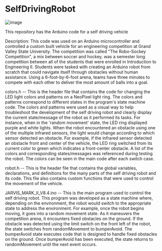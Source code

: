 # SelfDrivingRobot

![image](https://user-images.githubusercontent.com/82463730/190473213-1b96ca2b-a9f1-46be-86f1-b259914040eb.png)


This repository has the Arduino code for a self driving vehicle

Description:
  This code was used on an Arduino microcontroller and controlled a custom built vehicle for an engineering competition at Grand Valley State University. The           competition was called "The Robo-Sockey Competition", a mix between soccer and hockey, was a semester long competition between all of the students that were enrolled in Introduction to Engineering II. Students were tasked with creating an Arduino robot from scratch that could navigate itself through obstacles without human assistance. Using a 6-foot-by-6-foot arena, teams have three minutes to compete with each other to deliver the most amount of balls into a goal. 
  
colors.h -- This is the header file that contains the code for changing the LED light colors and patterns on a NeoPixel light ring. The colors and patterns     correspond to different states in the program's state machine code. The colors and patterns were used as a visual way to help troubleshoot the development of the self driving robot and clearly display the current state/message of the robot as it performed its tasks. For instance, when in the 'random movement' state, the LED ring displayed purple and white lights. When the robot encountered an obstacle using one of the multiple infrared sensors, the light would change according to which sensor detected an obstacle. For example, if the infrared sensor detected an obstacle front and center of the vehicle, the LED ring switched from its current color to green which indicates a front-center obstacle. A list of the colors and corresponding states/messages was referenced during testing the robot. The colors can be seen in the main code after each switch case.

robot.h -- This is the header file that contains the global variables, declarations, and definitions for the many parts of the self driving robot and its code. This file also contains custom functions that were used to control the movement of the vehicle.

JARVIS_MARK_II_V8.4.ino -- This is the main program used to control the self driving robot. This program was developed as a state machine where, depending on the environment, the robot would switch to the appropriate state to address the environment. For example, once the robot begins moving, it goes into a random movement state. As it maneuvers the competition arena, it encounters fixed obstacles on the ground. If the obstacle was detected using the limit switch on the front left of the robot, the state switches from randomMovement to bumperAvoid. The bumperAvoid state executes code that is designed to handle fixed obstacles on the ground. Once bumperAvoid has been executed, the state returns to randomMovement until the next event occurs.
